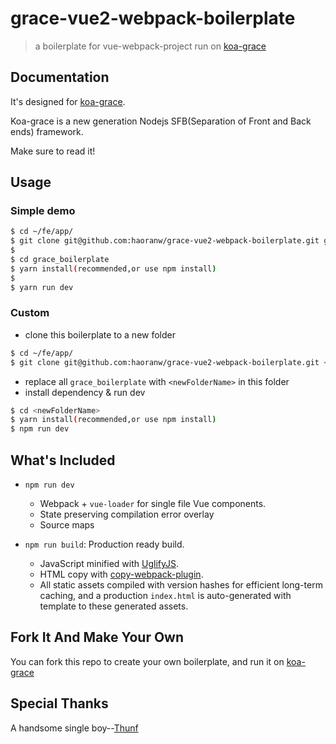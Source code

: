 # grace-vue2-webpack-boilerplate

> a boilerplate for vue-webpack-project run on [koa-grace](https://github.com/xiongwilee/koa-grace)


## Documentation

It's designed for [koa-grace](https://github.com/xiongwilee/koa-grace).

Koa-grace is a new generation Nodejs SFB(Separation of Front and Back ends) framework.

Make sure to read it!


## Usage

### Simple demo

``` bash
$ cd ~/fe/app/
$ git clone git@github.com:haoranw/grace-vue2-webpack-boilerplate.git grace_boilerplate
$
$ cd grace_boilerplate
$ yarn install(recommended,or use npm install)
$
$ yarn run dev
```


### Custom

- clone this boilerplate to a new folder
```bash
$ cd ~/fe/app/
$ git clone git@github.com:haoranw/grace-vue2-webpack-boilerplate.git <newFolderName>
```
- replace all `grace_boilerplate` with `<newFolderName>` in this folder
- install dependency & run dev
```bash
$ cd <newFolderName>
$ yarn install(recommended,or use npm install)
$ npm run dev
```


## What's Included

- `npm run dev`
  - Webpack + `vue-loader` for single file Vue components.
  - State preserving compilation error overlay
  - Source maps

- `npm run build`: Production ready build.
  - JavaScript minified with [UglifyJS](https://github.com/mishoo/UglifyJS2).
  - HTML copy with [copy-webpack-plugin](https://github.com/kevlened/copy-webpack-plugin).
  - All static assets compiled with version hashes for efficient long-term caching, and a production `index.html` is auto-generated with template to these generated assets.


## Fork It And Make Your Own

You can fork this repo to create your own boilerplate, and run it on [koa-grace](https://github.com/xiongwilee/koa-grace)

## Special Thanks
A handsome single boy--[Thunf](https://github.com/Thunf)
